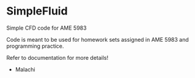 # SimpleFluid
Simple CFD code for AME 5983

Code is meant to be used for homework sets assigned in AME 5983 and programming practice.

Refer to documentation for more details!

  - Malachi
